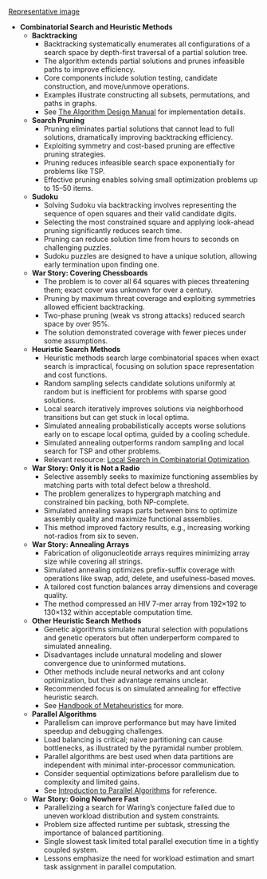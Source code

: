 [Representative image](ADM-ch07-combinational-search.best.png)

- **Combinatorial Search and Heuristic Methods**
  - **Backtracking**
    - Backtracking systematically enumerates all configurations of a search space by depth-first traversal of a partial solution tree.
    - The algorithm extends partial solutions and prunes infeasible paths to improve efficiency.
    - Core components include solution testing, candidate construction, and move/unmove operations.
    - Examples illustrate constructing all subsets, permutations, and paths in graphs.
    - See [The Algorithm Design Manual](https://link.springer.com/book/10.1007/978-1-84800-070-4) for implementation details.
  - **Search Pruning**
    - Pruning eliminates partial solutions that cannot lead to full solutions, dramatically improving backtracking efficiency.
    - Exploiting symmetry and cost-based pruning are effective pruning strategies.
    - Pruning reduces infeasible search space exponentially for problems like TSP.
    - Effective pruning enables solving small optimization problems up to 15–50 items.
  - **Sudoku**
    - Solving Sudoku via backtracking involves representing the sequence of open squares and their valid candidate digits.
    - Selecting the most constrained square and applying look-ahead pruning significantly reduces search time.
    - Pruning can reduce solution time from hours to seconds on challenging puzzles.
    - Sudoku puzzles are designed to have a unique solution, allowing early termination upon finding one.
  - **War Story: Covering Chessboards**
    - The problem is to cover all 64 squares with pieces threatening them; exact cover was unknown for over a century.
    - Pruning by maximum threat coverage and exploiting symmetries allowed efficient backtracking.
    - Two-phase pruning (weak vs strong attacks) reduced search space by over 95%.
    - The solution demonstrated coverage with fewer pieces under some assumptions.
  - **Heuristic Search Methods**
    - Heuristic methods search large combinatorial spaces when exact search is impractical, focusing on solution space representation and cost functions.
    - Random sampling selects candidate solutions uniformly at random but is inefficient for problems with sparse good solutions.
    - Local search iteratively improves solutions via neighborhood transitions but can get stuck in local optima.
    - Simulated annealing probabilistically accepts worse solutions early on to escape local optima, guided by a cooling schedule.
    - Simulated annealing outperforms random sampling and local search for TSP and other problems.
    - Relevant resource: [Local Search in Combinatorial Optimization](https://www.springer.com/gp/book/9780792374759).
  - **War Story: Only it is Not a Radio**
    - Selective assembly seeks to maximize functioning assemblies by matching parts with total defect below a threshold.
    - The problem generalizes to hypergraph matching and constrained bin packing, both NP-complete.
    - Simulated annealing swaps parts between bins to optimize assembly quality and maximize functional assemblies.
    - This method improved factory results, e.g., increasing working not-radios from six to seven.
  - **War Story: Annealing Arrays**
    - Fabrication of oligonucleotide arrays requires minimizing array size while covering all strings.
    - Simulated annealing optimizes prefix-suffix coverage with operations like swap, add, delete, and usefulness-based moves.
    - A tailored cost function balances array dimensions and coverage quality.
    - The method compressed an HIV 7-mer array from 192×192 to 130×132 within acceptable computation time.
  - **Other Heuristic Search Methods**
    - Genetic algorithms simulate natural selection with populations and genetic operators but often underperform compared to simulated annealing.
    - Disadvantages include unnatural modeling and slower convergence due to uninformed mutations.
    - Other methods include neural networks and ant colony optimization, but their advantage remains unclear.
    - Recommended focus is on simulated annealing for effective heuristic search.
    - See [Handbook of Metaheuristics](https://link.springer.com/book/10.1007/1-84628-642-9) for more.
  - **Parallel Algorithms**
    - Parallelism can improve performance but may have limited speedup and debugging challenges.
    - Load balancing is critical; naive partitioning can cause bottlenecks, as illustrated by the pyramidal number problem.
    - Parallel algorithms are best used when data partitions are independent with minimal inter-processor communication.
    - Consider sequential optimizations before parallelism due to complexity and limited gains.
    - See [Introduction to Parallel Algorithms](https://mitpress.mit.edu/books/introduction-parallel-algorithms) for reference.
  - **War Story: Going Nowhere Fast**
    - Parallelizing a search for Waring’s conjecture failed due to uneven workload distribution and system constraints.
    - Problem size affected runtime per subtask, stressing the importance of balanced partitioning.
    - Single slowest task limited total parallel execution time in a tightly coupled system.
    - Lessons emphasize the need for workload estimation and smart task assignment in parallel computation.
